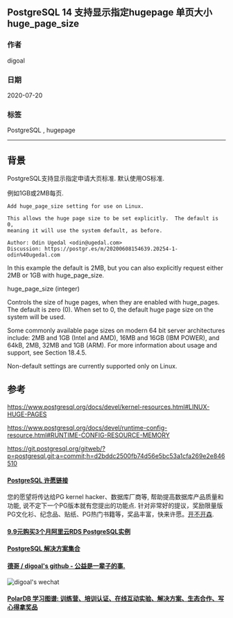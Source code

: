 ## PostgreSQL 14 支持显示指定hugepage 单页大小 huge_page_size  
        
### 作者        
digoal        
        
### 日期        
2020-07-20        
        
### 标签        
PostgreSQL , hugepage    
        
----        
        
## 背景        
PostgreSQL支持显示指定申请大页标准. 默认使用OS标准.  
  
例如1GB或2MB每页.  
  
```  
Add huge_page_size setting for use on Linux.  
  
This allows the huge page size to be set explicitly.  The default is 0,  
meaning it will use the system default, as before.  
  
Author: Odin Ugedal <odin@ugedal.com>  
Discussion: https://postgr.es/m/20200608154639.20254-1-odin%40ugedal.com  
```  
  
In this example the default is 2MB, but you can also explicitly request either 2MB or 1GB with huge_page_size.   
  
huge_page_size (integer)  
  
Controls the size of huge pages, when they are enabled with huge_pages. The default is zero (0). When set to 0, the default huge page size on the system will be used.  
  
Some commonly available page sizes on modern 64 bit server architectures include: 2MB and 1GB (Intel and AMD), 16MB and 16GB (IBM POWER), and 64kB, 2MB, 32MB and 1GB (ARM). For more information about usage and support, see Section 18.4.5.  
  
Non-default settings are currently supported only on Linux.  
      
## 参考      
  
https://www.postgresql.org/docs/devel/kernel-resources.html#LINUX-HUGE-PAGES  
  
https://www.postgresql.org/docs/devel/runtime-config-resource.html#RUNTIME-CONFIG-RESOURCE-MEMORY  
  
https://git.postgresql.org/gitweb/?p=postgresql.git;a=commit;h=d2bddc2500fb74d56e5bc53a1cfa269e2e846510  
  
  
  
  
  
  
  
  
  
  
  
  
  
  
  
  
  
  
  
  
  
  
  
  
  
  
  
  
  
  
  
  
  
  
  
  
  
  
  
  
  
  
  
  
  
  
  
  
  
  
  
  
  
  
#### [PostgreSQL 许愿链接](https://github.com/digoal/blog/issues/76 "269ac3d1c492e938c0191101c7238216")
您的愿望将传达给PG kernel hacker、数据库厂商等, 帮助提高数据库产品质量和功能, 说不定下一个PG版本就有您提出的功能点. 针对非常好的提议，奖励限量版PG文化衫、纪念品、贴纸、PG热门书籍等，奖品丰富，快来许愿。[开不开森](https://github.com/digoal/blog/issues/76 "269ac3d1c492e938c0191101c7238216").  
  
  
#### [9.9元购买3个月阿里云RDS PostgreSQL实例](https://www.aliyun.com/database/postgresqlactivity "57258f76c37864c6e6d23383d05714ea")
  
  
#### [PostgreSQL 解决方案集合](https://yq.aliyun.com/topic/118 "40cff096e9ed7122c512b35d8561d9c8")
  
  
#### [德哥 / digoal's github - 公益是一辈子的事.](https://github.com/digoal/blog/blob/master/README.md "22709685feb7cab07d30f30387f0a9ae")
  
  
![digoal's wechat](../pic/digoal_weixin.jpg "f7ad92eeba24523fd47a6e1a0e691b59")
  
  
#### [PolarDB 学习图谱: 训练营、培训认证、在线互动实验、解决方案、生态合作、写心得拿奖品](https://www.aliyun.com/database/openpolardb/activity "8642f60e04ed0c814bf9cb9677976bd4")
  
